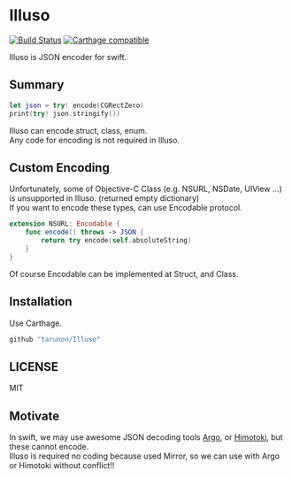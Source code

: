 # Illuso
[![Build Status](https://travis-ci.org/tarunon/Illuso.svg?branch=master)](https://travis-ci.org/tarunon/Illuso)
[![Carthage compatible](https://img.shields.io/badge/Carthage-compatible-4BC51D.svg?style=flat)](https://github.com/Carthage/Carthage)

Illuso is JSON encoder for swift.

## Summary
```swift
let json = try! encode(CGRectZero)
print(try! json.stringify())
```
Illuso can encode struct, class, enum.  
Any code for encoding is not required in Illuso.  

## Custom Encoding
Unfortunately, some of Objective-C Class (e.g. NSURL, NSDate, UIView ...) is unsupported in Illuso. (returned empty dictionary)  
If you want to encode these types, can use Encodable protocol.
```swift
extension NSURL: Encodable {
    func encode() throws -> JSON {
        return try encode(self.absoluteString)
    }
}
```
Of course Encodable can be implemented at Struct, and Class.

## Installation
Use Carthage.
```ruby
github "tarunon/Illuso"
```

## LICENSE
MIT

## Motivate
In swift, we may use awesome JSON decoding tools [Argo](https://github.com/thoughtbot/Argo "Argo"), or [Himotoki](https://github.com/ikesyo/Himotoki "Himotoki"), but these cannot encode.  
Illuso is required no coding because used Mirror, so we can use with Argo or Himotoki without conflict!!
